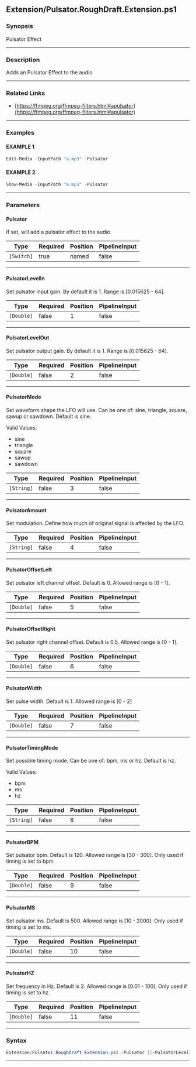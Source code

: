 
Extension/Pulsator.RoughDraft.Extension.ps1
-------------------------------------------
### Synopsis
Pulsator Effect

---
### Description

Adds an Pulsator Effect to the audio

---
### Related Links
* [https://ffmpeg.org/ffmpeg-filters.html#apulsator](https://ffmpeg.org/ffmpeg-filters.html#apulsator)



---
### Examples
#### EXAMPLE 1
```PowerShell
Edit-Media -InputPath "a.mp3" -Pulsator
```

#### EXAMPLE 2
```PowerShell
Show-Media -InputPath "a.mp3" -Pulsator
```

---
### Parameters
#### **Pulsator**

If set, will add a pulsator effect to the audio






|Type      |Required|Position|PipelineInput|
|----------|--------|--------|-------------|
|`[Switch]`|true    |named   |false        |



---
#### **PulsatorLevelIn**

Set pulsator input gain. By default it is 1. Range is [0.015625 - 64].






|Type      |Required|Position|PipelineInput|
|----------|--------|--------|-------------|
|`[Double]`|false   |1       |false        |



---
#### **PulsatorLevelOut**

Set pulsator output gain. By default it is 1. Range is [0.015625 - 64].






|Type      |Required|Position|PipelineInput|
|----------|--------|--------|-------------|
|`[Double]`|false   |2       |false        |



---
#### **PulsatorMode**

Set waveform shape the LFO will use. Can be one of: sine, triangle, square, sawup or sawdown. Default is sine.



Valid Values:

* sine
* triangle
* square
* sawup
* sawdown






|Type      |Required|Position|PipelineInput|
|----------|--------|--------|-------------|
|`[String]`|false   |3       |false        |



---
#### **PulsatorAmount**

Set modulation. Define how much of original signal is affected by the LFO.






|Type      |Required|Position|PipelineInput|
|----------|--------|--------|-------------|
|`[String]`|false   |4       |false        |



---
#### **PulsatorOffsetLeft**

Set pulsator left channel offset. Default is 0. Allowed range is [0 - 1].






|Type      |Required|Position|PipelineInput|
|----------|--------|--------|-------------|
|`[Double]`|false   |5       |false        |



---
#### **PulsatorOffsetRight**

Set pulsator right channel offset. Default is 0.5. Allowed range is [0 - 1].






|Type      |Required|Position|PipelineInput|
|----------|--------|--------|-------------|
|`[Double]`|false   |6       |false        |



---
#### **PulsatorWidth**

Set pulse width. Default is 1. Allowed range is [0 - 2]






|Type      |Required|Position|PipelineInput|
|----------|--------|--------|-------------|
|`[Double]`|false   |7       |false        |



---
#### **PulsatorTimingMode**

Set possible timing mode. Can be one of: bpm, ms or hz. Default is hz.



Valid Values:

* bpm
* ms
* hz






|Type      |Required|Position|PipelineInput|
|----------|--------|--------|-------------|
|`[String]`|false   |8       |false        |



---
#### **PulsatorBPM**

Set pulsator bpm. Default is 120. Allowed range is [30 - 300]. Only used if timing is set to bpm.






|Type      |Required|Position|PipelineInput|
|----------|--------|--------|-------------|
|`[Double]`|false   |9       |false        |



---
#### **PulsatorMS**

Set pulsator ms. Default is 500. Allowed range is [10 - 2000]. Only used if timing is set to ms.






|Type      |Required|Position|PipelineInput|
|----------|--------|--------|-------------|
|`[Double]`|false   |10      |false        |



---
#### **PulsatorHZ**

Set frequency in Hz. Default is 2. Allowed range is [0.01 - 100]. Only used if timing is set to hz.






|Type      |Required|Position|PipelineInput|
|----------|--------|--------|-------------|
|`[Double]`|false   |11      |false        |



---
### Syntax
```PowerShell
Extension/Pulsator.RoughDraft.Extension.ps1 -Pulsator [[-PulsatorLevelIn] <Double>] [[-PulsatorLevelOut] <Double>] [[-PulsatorMode] <String>] [[-PulsatorAmount] <String>] [[-PulsatorOffsetLeft] <Double>] [[-PulsatorOffsetRight] <Double>] [[-PulsatorWidth] <Double>] [[-PulsatorTimingMode] <String>] [[-PulsatorBPM] <Double>] [[-PulsatorMS] <Double>] [[-PulsatorHZ] <Double>] [<CommonParameters>]
```
---



